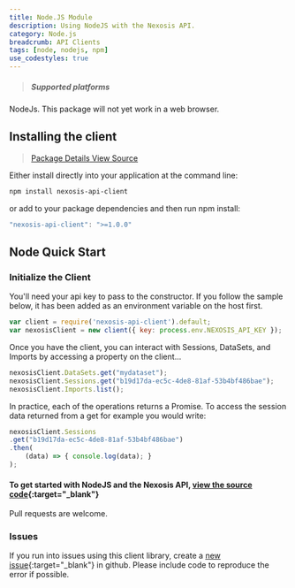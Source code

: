 ```yaml
---
title: Node.JS Module
description: Using NodeJS with the Nexosis API.
category: Node.js
breadcrumb: API Clients
tags: [node, nodejs, npm]
use_codestyles: true
---
```

> <h5 class="mt0">Supported platforms</h5>
NodeJs.  This package will not yet work in a web browser.

## Installing the client

> <p><a href="https://www.npmjs.com/package/nexosis-api-client" class="btn secondary mr10" target="_blank"><i class="fa fa-cube mr5"></i> Package Details</a><a href="https://github.com/Nexosis/nexosisclient-js" class="btn secondary" target="_blank"><i class="fa fa-github mr5"></i> View Source</a></p>


Either install directly into your application at the command line:

``` bash
npm install nexosis-api-client
```

or add to your package dependencies and then run npm install:

``` javascript
"nexosis-api-client": ">=1.0.0"
```

## Node Quick Start

### Initialize the Client
You'll need your api key to pass to the constructor. If you follow the sample below, it has been added as an environment variable on the host first.

``` javascript
var client = require('nexosis-api-client').default;
var nexosisClient = new client({ key: process.env.NEXOSIS_API_KEY });
```
Once you have the client, you can interact with Sessions, DataSets, and Imports by accessing a property on the client...
``` javascript
nexosisClient.DataSets.get("mydataset");
nexosisClient.Sessions.get("b19d17da-ec5c-4de8-81af-53b4bf486bae");
nexosisClient.Imports.list();
```

In practice, each of the operations returns a Promise. To access the session data returned from a get for example you would write:
``` javascript
nexosisClient.Sessions
.get("b19d17da-ec5c-4de8-81af-53b4bf486bae")
.then(
    (data) => { console.log(data); }
);
```

#### To get started with NodeJS and the Nexosis API, [view the source code](https://github.com/Nexosis/nexosisclient-js){:target="_blank"}

Pull requests are welcome.

### Issues
If you run into issues using this client library, create a [new issue](https://github.com/Nexosis/nexosisclient-js/issues/new){:target="_blank"} in github. Please include code to reproduce the error if possible.